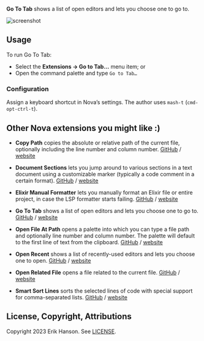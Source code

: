 **Go To Tab** shows a list of open editors and lets you choose one to go to.

![screenshot](https://raw.github.com/eahanson/go-to-tab.novaextension/main/go-to-tab.jpg)

## Usage

To run Go To Tab:

- Select the **Extensions → Go to Tab…** menu item; or
- Open the command palette and type `Go to Tab…`

### Configuration

Assign a keyboard shortcut in Nova’s settings. The author uses `mash-t` (`cmd-opt-ctrl-t`).

## Other Nova extensions you might like :)

- **Copy Path** copies the absolute or relative path of the current file, optionally including the line number and
  column number.
  [GitHub](https://github.com/eahanson/copy-path.novaextension) /
  [website](https://extensions.panic.com/extensions/eahanson/eahanson.copy-path/)

- **Document Sections** lets you jump around to various sections in a text document using a customizable marker
  (typically a code comment in a certain format).
  [GitHub](https://github.com/eahanson/document-sections.novaextension) /
  [website](https://extensions.panic.com/extensions/eahanson/eahanson.document-sections/)

- **Elixir Manual Formatter** lets you manually format an Elixir file or entire project, in case the LSP formatter
  starts failing.
  [GitHub](https://github.com/eahanson/elixir-manual-formatter.novaextension) /
  [website](https://extensions.panic.com/extensions/eahanson/eahanson.elixir-manual-formatter/)

- **Go To Tab** shows a list of open editors and lets you choose one to go to.
  [GitHub](https://github.com/eahanson/go-to-tab.novaextension) /
  [website](https://extensions.panic.com/extensions/eahanson/eahanson.go-to-tab/)

- **Open File At Path** opens a palette into which you can type a file path and optionally line number and column number.
  The palette will default to the first line of text from the clipboard.
  [GitHub](https://github.com/eahanson/open-file-at-path.novaextension) /
  [website](https://extensions.panic.com/extensions/eahanson/eahanson.open-file-at-path/)

- **Open Recent** shows a list of recently-used editors and lets you choose one to open.
  [GitHub](https://github.com/eahanson/open-recent.novaextension) /
  [website](https://extensions.panic.com/extensions/eahanson/eahanson.open-recent/)

- **Open Related File** opens a file related to the current file.
  [GitHub](https://github.com/synchronal/related-files.novaextension) /
  [website](https://extensions.panic.com/extensions/eahanson/eahanson.related-files/)

- **Smart Sort Lines** sorts the selected lines of code with special support for comma-separated lists.
  [GitHub](https://github.com/eahanson/smart-sort-lines) /
  [website](https://extensions.panic.com/extensions/eahanson/eahanson.smart-sort-lines/)

## License, Copyright, Attributions

Copyright 2023 Erik Hanson. See [LICENSE](https://github.com/eahanson/go-to-tab.novaextension/blob/main/LICENSE).
